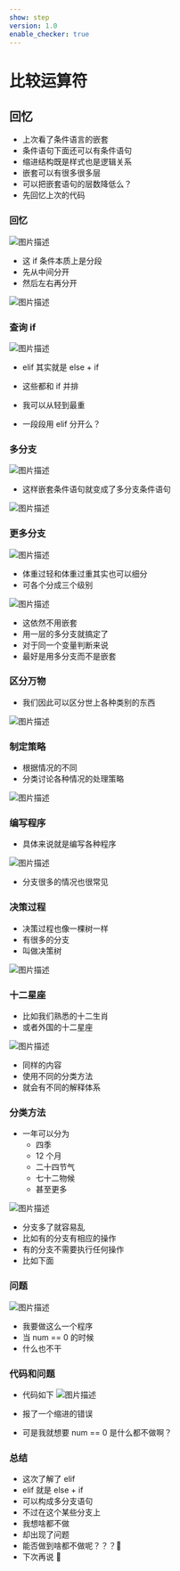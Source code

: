 ```yaml
---
show: step
version: 1.0
enable_checker: true
---
```


# 比较运算符

## 回忆

- 上次看了条件语言的嵌套
- 条件语句下面还可以有条件语句
- 缩进结构既是样式也是逻辑关系
- 嵌套可以有很多很多层
- 可以把嵌套语句的层数降低么？
- 先回忆上次的代码

### 回忆

![图片描述](https://doc.shiyanlou.com/courses/uid1190679-20220102-1641127126653)

- 这 if 条件本质上是分段
- 先从中间分开
- 然后左右再分开

![图片描述](https://doc.shiyanlou.com/courses/uid1190679-20210919-1632054786279)

### 查询 if

![图片描述](https://doc.shiyanlou.com/courses/uid1190679-20210919-1632055259216)

- elif 其实就是 else + if
- 这些都和 if 并排

- 我可以从轻到最重
- 一段段用 elif 分开么？

### 多分支

![图片描述](https://doc.shiyanlou.com/courses/uid1190679-20210919-1632055618401)

- 这样嵌套条件语句就变成了多分支条件语句

![图片描述](https://doc.shiyanlou.com/courses/uid1190679-20210919-1632055896606)

### 更多分支

![图片描述](https://doc.shiyanlou.com/courses/uid1190679-20210919-1632056008705)

- 体重过轻和体重过重其实也可以细分
- 可各个分成三个级别

![图片描述](https://doc.shiyanlou.com/courses/uid1190679-20210919-1632056060645)

- 这依然不用嵌套
- 用一层的多分支就搞定了
- 对于同一个变量判断来说
- 最好是用多分支而不是嵌套

### 区分万物

- 我们因此可以区分世上各种类别的东西

![图片描述](https://doc.shiyanlou.com/courses/uid1190679-20210925-1632558999500)

### 制定策略

- 根据情况的不同
- 分类讨论各种情况的处理策略

![图片描述](https://doc.shiyanlou.com/courses/uid1190679-20210925-1632559059612)

### 编写程序

- 具体来说就是编写各种程序

![图片描述](https://doc.shiyanlou.com/courses/uid1190679-20210925-1632559114388)

- 分支很多的情况也很常见

### 决策过程

- 决策过程也像一棵树一样
- 有很多的分支
- 叫做决策树

![图片描述](https://doc.shiyanlou.com/courses/uid1190679-20210925-1632559355530)

### 十二星座

- 比如我们熟悉的十二生肖
- 或者外国的十二星座

![图片描述](https://doc.shiyanlou.com/courses/uid1190679-20210925-1632557981812)

- 同样的内容
- 使用不同的分类方法
- 就会有不同的解释体系

### 分类方法

- 一年可以分为
  - 四季
  - 12 个月
  - 二十四节气
  - 七十二物候
  - 甚至更多

![图片描述](https://doc.shiyanlou.com/courses/uid1190679-20210925-1632558086872)

- 分支多了就容易乱
- 比如有的分支有相应的操作
- 有的分支不需要执行任何操作
- 比如下面

### 问题

![图片描述](https://doc.shiyanlou.com/courses/uid1190679-20210920-1632132889560)

- 我要做这么一个程序
- 当 num == 0 的时候
- 什么也不干

### 代码和问题

- 代码如下
  ![图片描述](https://doc.shiyanlou.com/courses/uid1190679-20210920-1632131908178)

- 报了一个缩进的错误
- 可是我就想要 num == 0 是什么都不做啊？

### 总结

- 这次了解了 elif
- elif 就是 else + if
- 可以构成多分支语句
- 不过在这个某些分支上
- 我想啥都不做
- 却出现了问题
- 能否做到啥都不做呢？？？🤔
- 下次再说 👋
